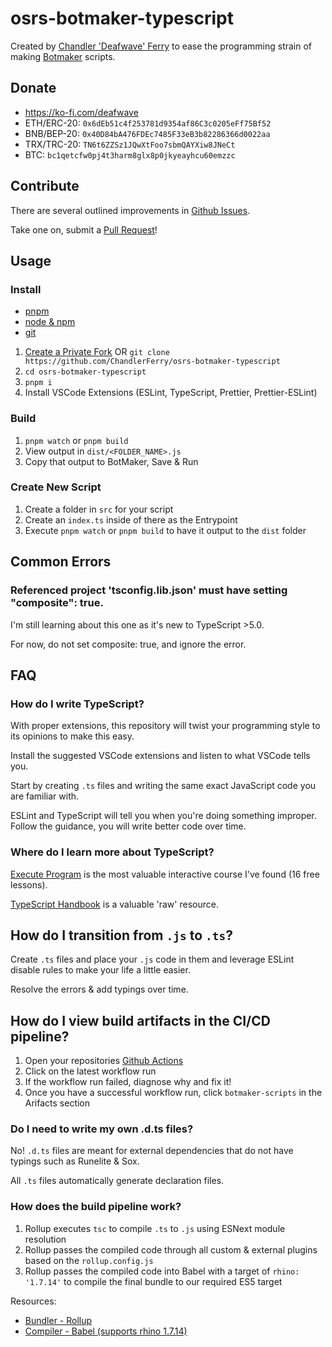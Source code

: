 # osrs-botmaker-typescript

Created by [Chandler 'Deafwave' Ferry](https://github.com/ChandlerFerry) to ease the programming strain of making [Botmaker](https://theplug.runelite.plus) scripts.

## Donate
- https://ko-fi.com/deafwave
- ETH/ERC-20: `0x6dEb51c4f253781d9354af86C3c0205eFf75Bf52`
- BNB/BEP-20: `0x40D84bA476FDEc7485F33eB3b82286366d0022aa`
- TRX/TRC-20: `TN6t6ZZSz1JQwXtFoo7sbmQAYXiw8JNeCt`
- BTC: `bc1qetcfw0pj4t3harm8glx8p0jkyeayhcu60emzzc`

## Contribute
There are several outlined improvements in [Github Issues](https://github.com/ChandlerFerry/osrs-botmaker-typescript/issues).

Take one on, submit a [Pull Request](https://docs.github.com/en/pull-requests/collaborating-with-pull-requests/proposing-changes-to-your-work-with-pull-requests/creating-a-pull-request)!

## Usage
### Install
- [pnpm](https://pnpm.io/installation)
- [node & npm](https://nodejs.org/en)
- [git](https://git-scm.com/book/en/v2/Getting-Started-Installing-Git)
1. [Create a Private Fork](https://docs.github.com/en/repositories/creating-and-managing-repositories/duplicating-a-repository#mirroring-a-repository) OR `git clone https://github.com/ChandlerFerry/osrs-botmaker-typescript`
2. `cd osrs-botmaker-typescript`
3. `pnpm i`
4. Install VSCode Extensions (ESLint, TypeScript, Prettier, Prettier-ESLint)

### Build
1. `pnpm watch` or `pnpm build`
2. View output in `dist/<FOLDER_NAME>.js`
3. Copy that output to BotMaker, Save & Run

### Create New Script
1. Create a folder in `src` for your script
2. Create an `index.ts` inside of there as the Entrypoint
3. Execute `pnpm watch` or `pnpm build` to have it output to the `dist` folder

## Common Errors
### Referenced project 'tsconfig.lib.json' must have setting "composite": true.
I'm still learning about this one as it's new to TypeScript >5.0.

For now, do not set composite: true, and ignore the error.

## FAQ
### How do I write TypeScript?
With proper extensions, this repository will twist your programming style to its opinions to make this easy.

Install the suggested VSCode extensions and listen to what VSCode tells you.

Start by creating `.ts` files and writing the same exact JavaScript code you are familiar with.

ESLint and TypeScript will tell you when you're doing something improper. Follow the guidance, you will write better code over time.


### Where do I learn more about TypeScript?
[Execute Program](https://www.executeprogram.com/courses/typescript) is the most valuable interactive course I've found (16 free lessons).

[TypeScript Handbook](https://www.typescriptlang.org/docs/handbook/) is a valuable 'raw' resource.


## How do I transition from `.js` to `.ts`?
Create `.ts` files and place your `.js` code in them and leverage ESLint disable rules to make your life a little easier.

Resolve the errors & add typings over time.

## How do I view build artifacts in the CI/CD pipeline?
1. Open your repositories [Github Actions](https://github.com/ChandlerFerry/osrs-botmaker-typescript/actions)
2. Click on the latest workflow run
3. If the workflow run failed, diagnose why and fix it!
4. Once you have a successful workflow run, click `botmaker-scripts` in the Arifacts section

### Do I need to write my own .d.ts files?
No! `.d.ts` files are meant for external dependencies that do not have typings such as Runelite & Sox.

All `.ts` files automatically generate declaration files.

### How does the build pipeline work?
1. Rollup executes `tsc` to compile `.ts` to `.js` using ESNext module resolution
2. Rollup passes the compiled code through all custom & external plugins based on the `rollup.config.js`
3. Rollup passes the compiled code into Babel with a target of `rhino: '1.7.14'` to compile the final bundle to our required ES5 target

Resources:
- [Bundler - Rollup](https://rollupjs.org/)
- [Compiler - Babel (supports rhino 1.7.14)](https://babeljs.io/)
